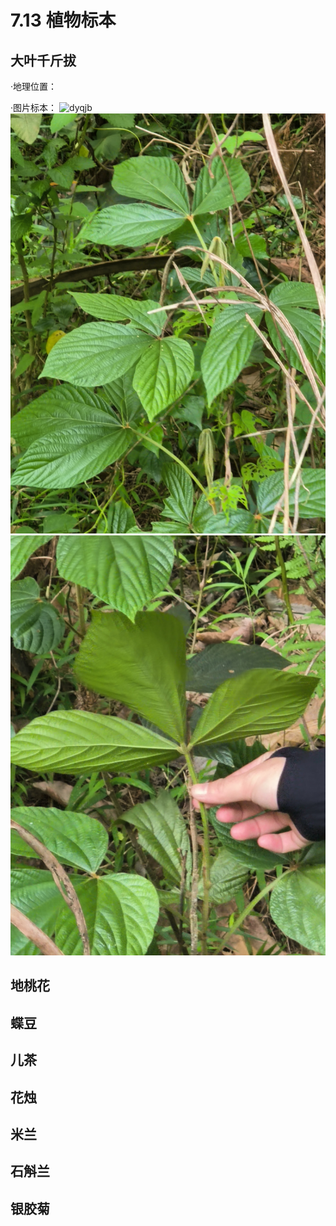 # 7.13 植物标本

## 大叶千斤拔
·地理位置：

·图片标本：
![dyqjb](7.13号/大叶千斤拔/微信图片_20240714124019.jpg)
![dyqjb2](7.13号/大叶千斤拔/微信图片_20240714124030.jpg)
![dyuqjb](7.13号/大叶千斤拔/微信图片_20240714124031.jpg)

## 地桃花


## 蝶豆
## 儿茶
## 花烛
## 米兰
## 石斛兰
## 银胶菊
